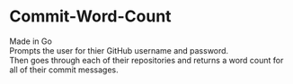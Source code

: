 # Commit-Word-Count
Made in Go<br />
Prompts the user for thier GitHub username and password.<br />
Then goes through each of their repositories and returns a word count for all of their commit messages.
